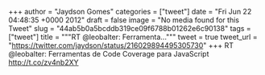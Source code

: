 
+++
author = "Jaydson Gomes"
categories = ["tweet"]
date = "Fri Jun 22 04:48:35 +0000 2012"
draft = false
image = "No media found for this Tweet"
slug = "44ab5b0a5bcddb319ce09f6788b01262e6c90138"
tags = ["tweet"]
title = """RT @leobalter: Ferramenta..."""
tweet = true
tweet_url = "https://twitter.com/jaydson/status/216029894495305730"
+++
RT @leobalter: Ferramentas de Code Coverage para JavaScript http://t.co/zv4nb2XY
